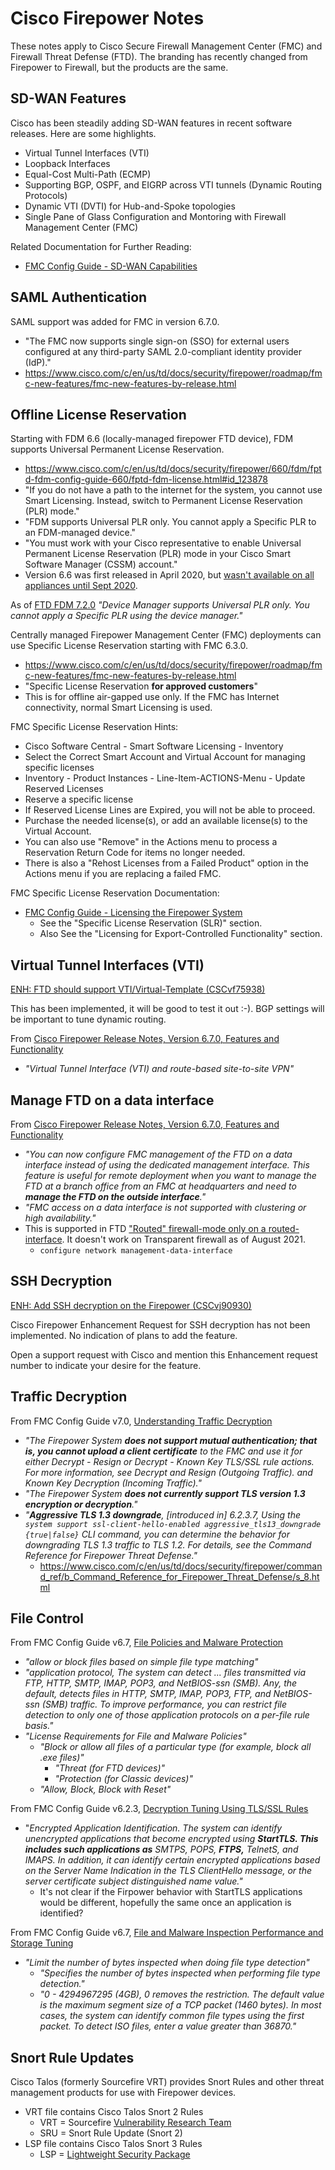 # Cisco Firepower Notes

These notes apply to Cisco Secure Firewall Management Center (FMC) and Firewall Threat Defense (FTD). 
The branding has recently changed from Firepower to Firewall, but the products are the same.

## SD-WAN Features

Cisco has been steadily adding SD-WAN features in recent software releases. Here are some highlights.
* Virtual Tunnel Interfaces (VTI)
* Loopback Interfaces
* Equal-Cost Multi-Path (ECMP)
* Supporting BGP, OSPF, and EIGRP across VTI tunnels (Dynamic Routing Protocols)
* Dynamic VTI (DVTI) for Hub-and-Spoke topologies
* Single Pane of Glass Configuration and Montoring with Firewall Management Center (FMC)

Related Documentation for Further Reading:
* [FMC Config Guide - SD-WAN Capabilities][10]

## SAML Authentication

SAML support was added for FMC in version 6.7.0.

* "The FMC now supports single sign-on (SSO) for external users configured at any third-party SAML 2.0-compliant identity provider (IdP)."
* https://www.cisco.com/c/en/us/td/docs/security/firepower/roadmap/fmc-new-features/fmc-new-features-by-release.html

## Offline License Reservation

Starting with FDM 6.6 (locally-managed firepower FTD device), FDM supports Universal Permanent License Reservation. 

* https://www.cisco.com/c/en/us/td/docs/security/firepower/660/fdm/fptd-fdm-config-guide-660/fptd-fdm-license.html#id_123878
* "If you do not have a path to the internet for the system, you cannot use Smart Licensing. Instead, switch to Permanent License Reservation (PLR) mode."
* "FDM supports Universal PLR only. You cannot apply a Specific PLR to an FDM-managed device."
* "You must work with your Cisco representative to enable Universal Permanent License Reservation (PLR) mode in your Cisco Smart Software Manager (CSSM) account."
* Version 6.6 was first released in April 2020, but [wasn't available on all appliances until Sept 2020](https://www.cisco.com/c/en/us/td/docs/security/firepower/660/relnotes/firepower-release-notes-660/welcome.html).

As of [FTD FDM 7.2.0][8] *"Device Manager supports Universal PLR only. You cannot apply a Specific PLR using the device manager."*

Centrally managed Firepower Management Center (FMC) deployments can use Specific License Reservation starting with FMC 6.3.0.

* https://www.cisco.com/c/en/us/td/docs/security/firepower/roadmap/fmc-new-features/fmc-new-features-by-release.html
* "Specific License Reservation **for approved customers**"
* This is for offline air-gapped use only. If the FMC has Internet connectivity, normal Smart Licensing is used.

FMC Specific License Reservation Hints:
* Cisco Software Central - Smart Software Licensing - Inventory
* Select the Correct Smart Account and Virtual Account for managing specific licenses
* Inventory - Product Instances - Line-Item-ACTIONS-Menu - Update Reserved Licenses
* Reserve a specific license
* If Reserved License Lines are Expired, you will not be able to proceed.
* Purchase the needed license(s), or add an available license(s) to the Virtual Account.
* You can also use "Remove" in the Actions menu to process a Reservation Return Code for items no longer needed.
* There is also a "Rehost Licenses from a Failed Product" option in the Actions menu if you are replacing a failed FMC.

FMC Specific License Reservation Documentation:
* [FMC Config Guide - Licensing the Firepower System][9]
  * See the "Specific License Reservation (SLR)" section.
  * Also See the "Licensing for Export-Controlled Functionality" section.

## Virtual Tunnel Interfaces (VTI)

[ENH: FTD should support VTI/Virtual-Template (CSCvf75938)][5]

This has been implemented, it will be good to test it out :-). BGP settings will be important to tune dynamic routing.

From [Cisco Firepower Release Notes, Version 6.7.0, Features and Functionality][6]

* *"Virtual Tunnel Interface (VTI) and route-based site-to-site VPN"*

## Manage FTD on a data interface

From [Cisco Firepower Release Notes, Version 6.7.0, Features and Functionality][6]

* *"You can now configure FMC management of the FTD on a data interface instead of using the dedicated management interface. This feature is useful for remote deployment when you want to manage the FTD at a branch office from an FMC at headquarters and need to **manage the FTD on the outside interface**."*
* *"FMC access on a data interface is not supported with clustering or high availability."*
* This is supported in FTD ["Routed" firewall-mode only on a routed-interface](https://www.cisco.com/c/en/us/td/docs/security/firepower/command_ref/b_Command_Reference_for_Firepower_Threat_Defense/c_3.html). It doesn't work on Transparent firewall as of August 2021.
  * `configure network management-data-interface`

## SSH Decryption

[ENH: Add SSH decryption on the Firepower (CSCvj90930)][7]

Cisco Firepower Enhancement Request for SSH decryption has not been implemented. No indication of plans to add the feature.

Open a support request with Cisco and mention this Enhancement request number to indicate your desire for the feature.

## Traffic Decryption

From FMC Config Guide v7.0, [Understanding Traffic Decryption][1]

* *"The Firepower System **does not support mutual authentication; that is, you cannot upload a client
certificate** to the FMC and use it for either Decrypt - Resign or Decrypt - Known Key TLS/SSL rule 
actions. For more information, see Decrypt and Resign (Outgoing Traffic). and Known Key Decryption (Incoming Traffic)."*
* *"The Firepower System **does not currently support TLS version 1.3 encryption or decryption**."*
* *"**Aggressive TLS 1.3 downgrade**, [introduced in] 6.2.3.7, Using the `system support ssl-client-hello-enabled aggressive_tls13_downgrade {true|false}` 
CLI command, you can determine the behavior for downgrading TLS 1.3 traffic to TLS 1.2. For details, see the Command Reference for Firepower Threat Defense."*
  * https://www.cisco.com/c/en/us/td/docs/security/firepower/command_ref/b_Command_Reference_for_Firepower_Threat_Defense/s_8.html

## File Control

From FMC Config Guide v6.7, [File Policies and Malware Protection][2]

* *"allow or block files based on simple file type matching"*
* *"application protocol, The system can detect ... files transmitted via FTP, HTTP, SMTP, IMAP, POP3, and NetBIOS-ssn (SMB). 
Any, the default, detects files in HTTP, SMTP, IMAP, POP3, FTP, and NetBIOS-ssn (SMB) traffic. 
To improve performance, you can restrict file detection to only one of those application protocols on a per-file rule basis."*
* *"License Requirements for File and Malware Policies"*
  * *"Block or allow all files of a particular type (for example, block all .exe files)"*
    * *"Threat (for FTD devices)"*
    * *"Protection (for Classic devices)"*
  * *"Allow, Block, Block with Reset"*
  
From FMC Config Guide v6.2.3, [Decryption Tuning Using TLS/SSL Rules][4]

* "*Encrypted Application Identification. The system can identify unencrypted applications that become encrypted using **StartTLS. This includes such applications as** SMTPS, POPS, **FTPS,** TelnetS, and IMAPS. In addition, it can identify certain encrypted applications based on the Server Name Indication in the TLS ClientHello message, or the server certificate subject distinguished name value."*
  * It's not clear if the Firpower behavior with StartTLS applications would be different, hopefully the same once an application is identified?

From FMC Config Guide v6.7, [File and Malware Inspection Performance and Storage Tuning][3]
  
* *"Limit the number of bytes inspected when doing file type detection"* 
  * *"Specifies the number of bytes inspected when performing file type detection."*
  * *"0 - 4294967295 (4GB), 0 removes the restriction. The default value is the maximum segment size of a TCP packet (1460 bytes). 
  In most cases, the system can identify common file types using the first packet. To detect ISO files, enter a value greater than 36870."*
  
## Snort Rule Updates

Cisco Talos (formerly Sourcefire VRT) provides Snort Rules and other threat management products for use with Firepower devices.

* VRT file contains Cisco Talos Snort 2 Rules
  * VRT = Sourcefire [Vulnerability Research Team](https://en.wikipedia.org/wiki/Sourcefire_Vulnerability_Research_Team)
  * SRU = Snort Rule Update (Snort 2)
* LSP file contains Cisco Talos Snort 3 Rules
  * LSP = [Lightweight Security Package](https://www.cisco.com/c/en/us/td/docs/security/firepower/70/snort3/config-guide/snort3-configuration-guide-v70/overview.html)

[1]: https://www.cisco.com/c/en/us/td/docs/security/firepower/70/configuration/guide/fpmc-config-guide-v70/understanding_traffic_decryption.html
[2]: https://www.cisco.com/c/en/us/td/docs/security/firepower/670/configuration/guide/fpmc-config-guide-v67/file_policies_and_advanced_malware_protection.html
[3]: https://www.cisco.com/c/en/us/td/docs/security/firepower/670/configuration/guide/fpmc-config-guide-v67/file_and_malware_inspection_performance_and_storage_tuning.html
[4]: https://www.cisco.com/c/en/us/td/docs/security/firepower/623/configuration/guide/fpmc-config-guide-v623/decryption_tuning_using_ssl_rules.html
[5]: https://bst.cloudapps.cisco.com/bugsearch/bug/CSCvf75938/
[6]: https://www.cisco.com/c/en/us/td/docs/security/firepower/670/relnotes/firepower-release-notes-670/m_features_functionality.html
[7]: https://bst.cloudapps.cisco.com/bugsearch/bug/CSCvj90930/
[8]: https://www.cisco.com/c/en/us/td/docs/security/firepower/720/fdm/fptd-fdm-config-guide-720/fptd-fdm-license.html
[9]: https://www.cisco.com/c/en/us/td/docs/security/firepower/70/configuration/guide/fpmc-config-guide-v70/licensing_the_firepower_system.html
[10]: https://www.cisco.com/c/en/us/td/docs/security/secure-firewall/management-center/device-config/740/management-center-device-config-74/sd-wan-capabilities.html
